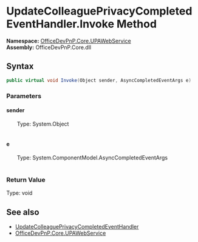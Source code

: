 # UpdateColleaguePrivacyCompletedEventHandler.Invoke Method  
  

**Namespace:** [OfficeDevPnP.Core.UPAWebService](OfficeDevPnP.Core.UPAWebService.md)  
**Assembly:** OfficeDevPnP.Core.dll  
## Syntax
```C#
public virtual void Invoke(Object sender, AsyncCompletedEventArgs e)
```
### Parameters
#### sender  
&emsp;&emsp;Type: System.Object  
&emsp;&emsp;  

  

#### e  
&emsp;&emsp;Type: System.ComponentModel.AsyncCompletedEventArgs  
&emsp;&emsp;  

  

### Return Value
Type: void  

## See also
- [UpdateColleaguePrivacyCompletedEventHandler](OfficeDevPnP.Core.UPAWebService.UpdateColleaguePrivacyCompletedEventHandler.md) 
- [OfficeDevPnP.Core.UPAWebService](OfficeDevPnP.Core.UPAWebService.md) 
